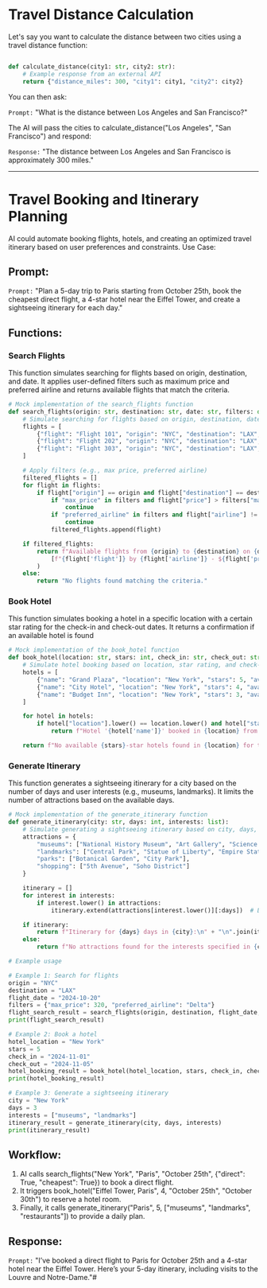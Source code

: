 # Travel Distance Calculation

Let's say you want to calculate the distance between two cities using a travel distance function:

```python

def calculate_distance(city1: str, city2: str):
    # Example response from an external API
    return {"distance_miles": 300, "city1": city1, "city2": city2}
```

You can then ask:

`Prompt:` "What is the distance between Los Angeles and San Francisco?"

The AI will pass the cities to calculate_distance("Los Angeles", "San Francisco") and respond:

`Response:` "The distance between Los Angeles and San Francisco is approximately 300 miles."

---

# Travel Booking and Itinerary Planning

AI could automate booking flights, hotels, and creating an optimized travel itinerary based on user preferences and constraints.
Use Case:

## Prompt:

`Prompt:` "Plan a 5-day trip to Paris starting from October 25th, book the cheapest direct flight, a 4-star hotel near the Eiffel Tower, and create a sightseeing itinerary for each day."

## Functions:

### Search Flights

This function simulates searching for flights based on origin, destination, and date. It applies user-defined filters such as maximum price and preferred airline and returns available flights that match the criteria.

```python
# Mock implementation of the search_flights function
def search_flights(origin: str, destination: str, date: str, filters: dict):
    # Simulate searching for flights based on origin, destination, date, and filters
    flights = [
        {"flight": "Flight 101", "origin": "NYC", "destination": "LAX", "date": "2024-10-20", "price": 300, "airline": "Delta", "duration": "6h"},
        {"flight": "Flight 202", "origin": "NYC", "destination": "LAX", "date": "2024-10-20", "price": 280, "airline": "United", "duration": "5.5h"},
        {"flight": "Flight 303", "origin": "NYC", "destination": "LAX", "date": "2024-10-20", "price": 350, "airline": "American", "duration": "6.5h"}
    ]

    # Apply filters (e.g., max price, preferred airline)
    filtered_flights = []
    for flight in flights:
        if flight["origin"] == origin and flight["destination"] == destination and flight["date"] == date:
            if "max_price" in filters and flight["price"] > filters["max_price"]:
                continue
            if "preferred_airline" in filters and flight["airline"] != filters["preferred_airline"]:
                continue
            filtered_flights.append(flight)

    if filtered_flights:
        return f"Available flights from {origin} to {destination} on {date}:\n" + "\n".join(
            [f"{flight['flight']} by {flight['airline']} - ${flight['price']}, {flight['duration']}" for flight in filtered_flights]
        )
    else:
        return "No flights found matching the criteria."

```

### Book Hotel

This function simulates booking a hotel in a specific location with a certain star rating for the check-in and check-out dates. It returns a confirmation if an available hotel is found

```python
# Mock implementation of the book_hotel function
def book_hotel(location: str, stars: int, check_in: str, check_out: str):
    # Simulate hotel booking based on location, star rating, and check-in/out dates
    hotels = [
        {"name": "Grand Plaza", "location": "New York", "stars": 5, "available": True},
        {"name": "City Hotel", "location": "New York", "stars": 4, "available": True},
        {"name": "Budget Inn", "location": "New York", "stars": 3, "available": False}
    ]

    for hotel in hotels:
        if hotel["location"].lower() == location.lower() and hotel["stars"] == stars and hotel["available"]:
            return f"Hotel '{hotel['name']}' booked in {location} from {check_in} to {check_out}."

    return f"No available {stars}-star hotels found in {location} for the requested dates."
```


### Generate Itinerary

This function generates a sightseeing itinerary for a city based on the number of days and user interests (e.g., museums, landmarks). It limits the number of attractions based on the available days.

```python
# Mock implementation of the generate_itinerary function
def generate_itinerary(city: str, days: int, interests: list):
    # Simulate generating a sightseeing itinerary based on city, days, and user interests
    attractions = {
        "museums": ["National History Museum", "Art Gallery", "Science Museum"],
        "landmarks": ["Central Park", "Statue of Liberty", "Empire State Building"],
        "parks": ["Botanical Garden", "City Park"],
        "shopping": ["5th Avenue", "Soho District"]
    }

    itinerary = []
    for interest in interests:
        if interest.lower() in attractions:
            itinerary.extend(attractions[interest.lower()][:days])  # Limit number of attractions to days available

    if itinerary:
        return f"Itinerary for {days} days in {city}:\n" + "\n".join(itinerary)
    else:
        return f"No attractions found for the interests specified in {city}."

# Example usage

# Example 1: Search for flights
origin = "NYC"
destination = "LAX"
flight_date = "2024-10-20"
filters = {"max_price": 320, "preferred_airline": "Delta"}
flight_search_result = search_flights(origin, destination, flight_date, filters)
print(flight_search_result)

# Example 2: Book a hotel
hotel_location = "New York"
stars = 5
check_in = "2024-11-01"
check_out = "2024-11-05"
hotel_booking_result = book_hotel(hotel_location, stars, check_in, check_out)
print(hotel_booking_result)

# Example 3: Generate a sightseeing itinerary
city = "New York"
days = 3
interests = ["museums", "landmarks"]
itinerary_result = generate_itinerary(city, days, interests)
print(itinerary_result)
```

## Workflow:

1. AI calls search_flights("New York", "Paris", "October 25th", {"direct": True, "cheapest": True}) to book a direct flight.
2. It triggers book_hotel("Eiffel Tower, Paris", 4, "October 25th", "October 30th") to reserve a hotel room.
3. Finally, it calls generate_itinerary("Paris", 5, ["museums", "landmarks", "restaurants"]) to provide a daily plan.

## Response:

`Prompt:` "I’ve booked a direct flight to Paris for October 25th and a 4-star hotel near the Eiffel Tower. Here’s your 5-day itinerary, including visits to the Louvre and Notre-Dame."#